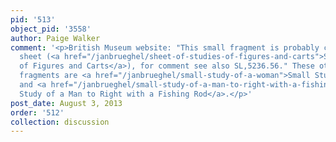 ```yaml
---
pid: '513'
object_pid: '3558'
author: Paige Walker
comment: '<p>British Museum website: "This small fragment is probably cut from a larger
  sheet (<a href="/janbrueghel/sheet-of-studies-of-figures-and-carts">Sheet of Studies
  of Figures and Carts</a>), for comment see also SL,5236.56." These other possible
  fragments are <a href="/janbrueghel/small-study-of-a-woman">Small Study of a Woman</a>
  and <a href="/janbrueghel/small-study-of-a-man-to-right-with-a-fishing-rod">Small
  Study of a Man to Right with a Fishing Rod</a>.</p>'
post_date: August 3, 2013
order: '512'
collection: discussion
---
```

